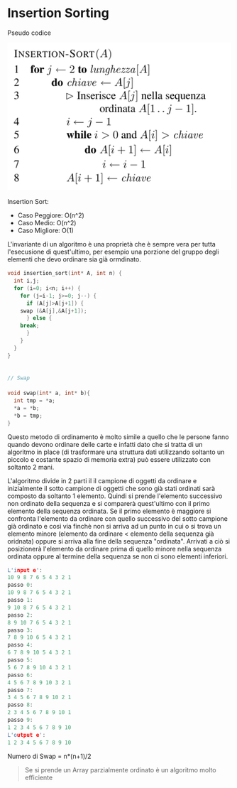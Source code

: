 # Insertion Sorting

Pseudo codice

![img](lezione1-insertion-sort.png)

Insertion Sort: 
* Caso Peggiore: O(n^2)
* Caso Medio: O(n^2)
* Caso Migliore: O(1)

L'invariante di un algoritmo è una proprietà che è sempre vera per tutta l'esecusione di quest'ultimo, per esempio una porzione del gruppo degli elementi che devo ordinare sia già ormdinato.

```c
void insertion_sort(int* A, int n) {
  int i,j;
  for (i=0; i<n; i++) {
    for (j=i-1; j>=0; j--) {
      if (A[j]>A[j+1]) {
	swap (&A[j],&A[j+1]);
      } else {
	break;
      }
    }    
  }
}


// Swap

void swap(int* a, int* b){
  int tmp = *a;
  *a = *b;
  *b = tmp;
}
```

Questo metodo di ordinamento è molto simile a quello che le persone fanno quando devono ordinare delle carte e infatti dato che si tratta di un algoritmo in place (di trasformare una struttura dati utilizzando soltanto un piccolo e costante spazio di memoria extra) può essere utilizzato con soltanto 2 mani.

L'algoritmo divide in 2 parti il il campione di oggetti da ordinare e inizialmente il sotto campione di oggetti che sono già stati ordinati sarà composto da soltanto 1 elemento.
Quindi si prende l'elemento successivo non ordinato della sequenza e si comparerà quest'ultimo con il primo elemento della sequenza ordinata. 
Se il primo elemento è maggiore si confronta l'elemento da ordinare con quello successivo del sotto campione già ordinato e così via finchè non si arriva ad un punto in cui o si trova un elemento minore (elemento da ordinare < elemento della sequenza già oridnata) oppure si arriva alla fine della sequenza "ordinata".
Arrivati a ciò si posizionerà l'elemento da ordinare prima di quello minore nella sequenza ordinata oppure al termine della sequenza se non ci sono elementi inferiori.

```cpp
L'input e':
10 9 8 7 6 5 4 3 2 1 
passo 0:
10 9 8 7 6 5 4 3 2 1 
passo 1:
9 10 8 7 6 5 4 3 2 1 
passo 2:
8 9 10 7 6 5 4 3 2 1 
passo 3:
7 8 9 10 6 5 4 3 2 1 
passo 4:
6 7 8 9 10 5 4 3 2 1 
passo 5:
5 6 7 8 9 10 4 3 2 1 
passo 6:
4 5 6 7 8 9 10 3 2 1 
passo 7:
3 4 5 6 7 8 9 10 2 1 
passo 8:
2 3 4 5 6 7 8 9 10 1 
passo 9:
1 2 3 4 5 6 7 8 9 10 
L'output e':
1 2 3 4 5 6 7 8 9 10
```

Numero di Swap = n*(n+1)/2

 > Se si prende un Array parzialmente ordinato è un algoritmo molto efficiente

 